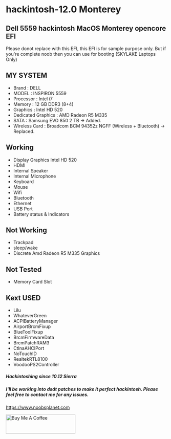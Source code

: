 # hackintosh-12.0 Monterey
## Dell 5559 hackintosh MacOS Monterey opencore EFI

Please donot replace with this EFI, this EFI is for sample purpose only.
But if you're complete noob then you can use for booting (SKYLAKE Laptops Only)

## MY SYSTEM
* Brand : DELL
* MODEL : INSPIRON 5559
* Processor : Intel i7
* Memory : 12 GB DDR3 (8+4)
* Graphics : Intel HD 520
* Dedicated Graphics : AMD Radeon R5 M335
* SATA : Samsung EVO 850 2 TB -> Added.
* Wireless Card : Broadcom BCM 94352z NGFF (Wireless + Bluetooth) -> Replaced.

## Working
- Display Graphics Intel HD 520
- HDMI
- Internal Speaker
- Internal Microphone
- Keyboard
- Mouse
- Wifi
- Bluetooth
- Ethernet
- USB Port
- Battery status & Indicators

## Not Working
- Trackpad
- sleep/wake
- Discrete Amd Radeon R5 M335 Graphics

## Not Tested
- Memory Card Slot


## Kext USED 
- Lilu
- WhateverGreen
- ACPIBatteryManager
- AirportBrcmFixup
- BlueToolFixup
- BrcmFirmwareData
- BrcmPatchRAM3
- CtlnaAHCIPort
- NoTouchID
- RealtekRTL8100
- VoodooPS2Controller


##### Hackintoshing since 10.12 Sierra
##### I'll be working into dsdt patches to make it perfect hackintosh. Please feel free to contact me for any issues. 
https://www.noobsplanet.com


<a href="https://www.buymeacoffee.com/applelappala" target="_blank"><img src="https://cdn.buymeacoffee.com/buttons/v2/default-violet.png" alt="Buy Me A Coffee" style="height: 60px !important;width: 217px !important;" ></a>


